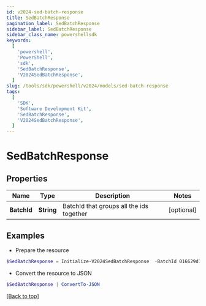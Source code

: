 ```yaml
---
id: v2024-sed-batch-response
title: SedBatchResponse
pagination_label: SedBatchResponse
sidebar_label: SedBatchResponse
sidebar_class_name: powershellsdk
keywords:
  [
    'powershell',
    'PowerShell',
    'sdk',
    'SedBatchResponse',
    'V2024SedBatchResponse',
  ]
slug: /tools/sdk/powershell/v2024/models/sed-batch-response
tags:
  [
    'SDK',
    'Software Development Kit',
    'SedBatchResponse',
    'V2024SedBatchResponse',
  ]
---
```


# SedBatchResponse

## Properties

| Name | Type | Description | Notes |
| --- | --- | --- | --- |
| **BatchId** | **String** | BatchId that groups all the ids together | [optional] |

## Examples

- Prepare the resource

```powershell
$SedBatchResponse = Initialize-V2024SedBatchResponse  -BatchId 016629d1-1d25-463f-97f3-0c6686846650
```

- Convert the resource to JSON

```powershell
$SedBatchResponse | ConvertTo-JSON
```

[[Back to top]](#)
